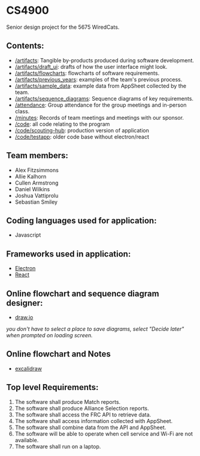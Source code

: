 # CS4900

Senior design project for the 5675 WiredCats.

## Contents:

- [/artifacts](/artifacts/): Tangible by-products produced during software development.
- [/artifacts/draft_ui](/artifacts/draft_ui/): drafts of how the user interface might look.
- [/artifacts/flowcharts](/artifacts/flowcharts/): flowcharts of software requirements.
- [/artifacts/previous_years](/artifacts/previous_years/): examples of the team's previous process.
- [/artifacts/sample_data](/artifacts/sample_data/): example data from AppSheet collected by the team.
- [/artifacts/sequence_diagrams](/artifacts/sequence_diagrams/): Sequence diagrams of key requirements.
- [/attendance](/attendance/): Group attendance for the group meetings and in-person class.
- [/minutes](/minutes/): Records of team meetings and meetings with our sponsor.
- [/code](/code/): all code relating to the program
- [/code/scouting-hub](/code/scouting-hub/): production version of application
- [/code/testapp](/code/testapp/): older code base without electron/react

## Team members:

- Alex Fitzsimmons
- Allie Kalhorn
- Cullen Armstrong
- Daniel Wilkins
- Joshua Vattiprolu
- Sebastian Smiley

## Coding languages used for application:

- Javascript

## Frameworks used in application:

- [Electron](https://www.electronjs.org/)
- [React](https://react.dev/)

## Online flowchart and sequence diagram designer:

- [draw.io](https://app.diagrams.net/)

_you don't have to select a place to save diagrams,_
_select "Decide later" when prompted on loading screen._

## Online flowchart and Notes

- [excalidraw](https://excalidraw.com/)

## Top level Requirements:

1. The software shall produce Match reports.
2. The software shall produce Alliance Selection reports.
3. The software shall access the FRC API to retrieve data.
4. The software shall access information collected with AppSheet.
5. The software shall combine data from the API and AppSheet.
6. The software will be able to operate when cell service and Wi-Fi are not available.
7. The software shall run on a laptop.
